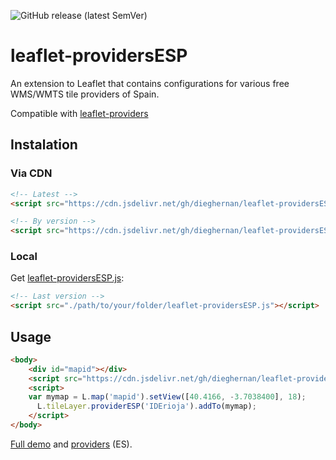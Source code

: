 ![GitHub release (latest SemVer)](https://img.shields.io/github/v/release/dieghernan/leaflet-providersESP)

# leaflet-providersESP

An extension to Leaflet that contains configurations for various free WMS/WMTS tile providers of Spain.

Compatible with [leaflet-providers](https://github.com/leaflet-extras/leaflet-providers)

## Instalation 

### Via CDN


```html
<!-- Latest -->
<script src="https://cdn.jsdelivr.net/gh/dieghernan/leaflet-providersESP/dist/leaflet-providersESP.min.js"></script>

<!-- By version -->
<script src="https://cdn.jsdelivr.net/gh/dieghernan/leaflet-providersESP@v1.0.0/dist/leaflet-providersESP.min.js"></script>

```

### Local

Get [leaflet-providersESP.js](https://github.com/dieghernan/leaflet-providersESP/tree/master/dist):

```html
<!-- Last version -->
<script src="./path/to/your/folder/leaflet-providersESP.js"></script>
```

## Usage

```html
<body>
	<div id="mapid"></div>
	<script src="https://cdn.jsdelivr.net/gh/dieghernan/leaflet-providersESP@v1.0.0/dist/leaflet-providersESP.min.js"></script>
	<script>
	var mymap = L.map('mapid').setView([40.4166, -3.7038400], 18);
	  L.tileLayer.providerESP('IDErioja').addTo(mymap);
	</script>
</body>
```

[Full demo](https://dieghernan.github.io/leaflet-providersESP/) and [providers](https://dieghernan.github.io/leaflet-providersESP#proveedores-disponibles) (ES).
